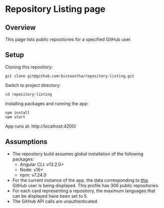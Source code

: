 # Repository Listing page

## Overview

This page lists public repositories for a specified GitHub user.

## Setup

Cloning this repository:
```
git clone git@github.com:bistaastha/repository-listing.git
```

Switch to project directory:
```
cd repository-listing
```

Installing packages and running the app:
```
npm install
npm start
```
App runs at: http://localhost:4200/

## Assumptions

- The repository build assumes global installation of the following packages:
  - Angular CLI: v13.2.0+
  - Node: v16+
  - npm: v7.24.0
- For the current instance of the app, the data corresponding to [this](https://github.com/andrew) GitHub user is being displayed. This profile has 306 public repositories.
- For each card representing a repository, the maximum languages that can be displayed have been set to 5.
- The GitHub API calls are unauthenticated.
